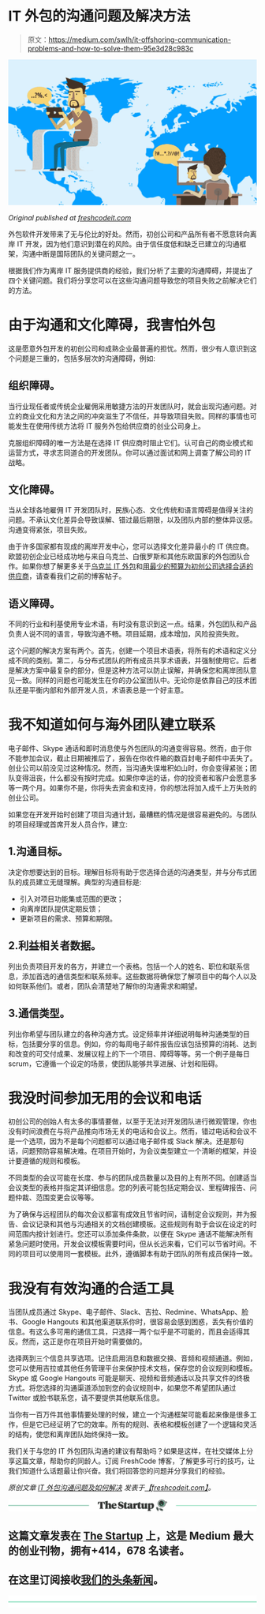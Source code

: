 # IT 外包的沟通问题及解决方法

> 原文：<https://medium.com/swlh/it-offshoring-communication-problems-and-how-to-solve-them-95e3d28c983c>

![](img/5e8e1a4139b350a0a4c54ddeb70a8a74.png)

*Original published at* [*freshcodeit.com*](https://freshcodeit.com)

外包软件开发带来了无与伦比的好处。然而，初创公司和产品所有者不愿意转向离岸 IT 开发，因为他们意识到潜在的风险。由于信任度低和缺乏已建立的沟通框架，沟通中断是国际团队的关键问题之一。

根据我们作为离岸 IT 服务提供商的经验，我们分析了主要的沟通障碍，并提出了四个关键问题。我们将分享您可以在这些沟通问题导致您的项目失败之前解决它们的方法。

# 由于沟通和文化障碍，我害怕外包

这是愿意外包开发的初创公司和成熟企业最普遍的担忧。然而，很少有人意识到这个问题是三重的，包括多层次的沟通障碍，例如:

## 组织障碍。

当行业现任者或传统企业雇佣采用敏捷方法的开发团队时，就会出现沟通问题。对立的商业文化和方法之间的冲突滋生了不信任，并导致项目失败。同样的事情也可能发生在使用传统方法将 IT 服务外包给供应商的创业公司身上。

克服组织障碍的唯一方法是在选择 IT 供应商时阻止它们。认可自己的商业模式和运营方式，寻求志同道合的开发团队。你可以通过面试和网上调查了解公司的 IT 战略。

## 文化障碍。

当从全球各地雇佣 IT 开发团队时，民族心态、文化传统和语言障碍是值得关注的问题。不承认文化差异会导致误解、错过最后期限，以及团队内部的整体异议感。沟通变得紧张，项目失败。

由于许多国家都有现成的离岸开发中心，您可以选择文化差异最小的 IT 供应商。欧盟初创企业已经成功地与来自乌克兰、白俄罗斯和其他东欧国家的外包团队合作。如果你想了解更多关于[乌克兰 IT 外包](https://freshcodeit.com/freshcode-post/it-outsourcing-companies-of-ukraine-overview)和[用最少的预算为初创公司选择合适的供应商](https://freshcodeit.com/freshcode-post/how-and-why-of-choosing-ukrainian-web-developers)，请查看我们之前的博客帖子。

## 语义障碍。

不同的行业和利基使用专业术语，有时没有意识到这一点。结果，外包团队和产品负责人说不同的语言，导致沟通不畅。项目延期，成本增加，风险投资失败。

这个问题的解决方案有两个。首先，创建一个项目术语表，将所有的术语和定义分成不同的类别。第二，与分布式团队的所有成员共享术语表，并强制使用它。后者是解决方案中最复杂的部分，但是这种方法可以防止误解，并确保您和离岸团队意见一致。同样的问题也可能发生在你的办公室团队中。无论你是依靠自己的技术团队还是平衡内部和外部开发人员，术语表总是一个好主意。

# 我不知道如何与海外团队建立联系

电子邮件、Skype 通话和即时消息使与外包团队的沟通变得容易。然而，由于你不能参加会议，截止日期被推后了，报告在你收件箱的数百封电子邮件中丢失了。创业公司以前没见过这种情况。然而，当沟通失误堆积如山时，你会变得紧张；团队变得沮丧，什么都没有按时完成。如果你幸运的话，你的投资者和客户会愿意多等一两个月。如果你不是，你将失去资金和支持，你的想法将加入成千上万失败的创业公司。

如果您在开发开始时创建了项目沟通计划，最糟糕的情况是很容易避免的。与团队的项目经理或首席开发人员合作，建立:

## 1.沟通目标。

决定你想要达到的目标。理解目标将有助于您选择合适的沟通类型，并与分布式团队的成员建立无缝理解。典型的沟通目标是:

*   引入对项目功能集或范围的更改；
*   向离岸团队提供定期反馈；
*   更新项目的需求、预算和期限。

## 2.利益相关者数据。

列出负责项目开发的各方，并建立一个表格。包括一个人的姓名、职位和联系信息，添加首选的通信类型和联系频率。这些数据将确保您了解项目中的每个人以及如何联系他们。或者，团队会清楚地了解你的沟通需求和期望。

## 3.通信类型。

列出你希望与团队建立的各种沟通方式。设定频率并详细说明每种沟通类型的目标，包括要分享的信息。例如，你的每周电子邮件报告应该包括预算的消耗、达到和改变的可交付成果、发展议程上的下一个项目、障碍等等。另一个例子是每日 scrum，它遵循一个设定的场景，使团队能够共享进展、计划和阻碍。

# 我没时间参加无用的会议和电话

初创公司的创始人有太多的事情要做，以至于无法对开发团队进行微观管理，你也没有时间浪费在与将产品推向市场无关的电话和会议上。然而，错过电话和会议不是一个选项，因为不是每个问题都可以通过电子邮件或 Slack 解决。还是那句话，问题预防容易解决难。在项目开始时，为会议类型建立一个清晰的框架，并设计要遵循的规则和模板。

不同类型的会议可能在长度、参与的团队成员数量以及目的上有所不同。创建适当会议类型的表格并指定其详细信息。您的列表可能包括定期会议、里程碑报告、问题仲裁、范围变更会议等等。

为了确保与远程团队的每次会议都富有成效且节省时间，请制定会议规则，并为报告、会议记录和其他与沟通相关的文档创建模板。这些规则有助于会议在设定的时间范围内按计划进行。您还可以添加条件条款，以便在 Skype 通话不能解决所有紧急问题时使用。开发会议模板需要时间，但从长远来看，它们可以节省时间。不同的项目可以使用同一套模板。此外，遵循脚本有助于团队的所有成员保持一致。

# 我没有有效沟通的合适工具

当团队成员通过 Skype、电子邮件、Slack、吉拉、Redmine、WhatsApp、脸书、Google Hangouts 和其他渠道联系你时，很容易会感到困惑，丢失有价值的信息。有这么多可用的通信工具，只选择一两个似乎是不可能的，而且会适得其反。然而，这正是你在项目开始时需要做的。

选择两到三个信息共享选项。记住启用消息和数据交换、音频和视频通道。例如，您可以使用吉拉或其他任务管理平台来保护技术文档，保存您的会议规则和模板。Skype 或 Google Hangouts 可能是聊天、视频和音频通话以及共享文件的终极方式。将您选择的沟通渠道添加到您的会议规则中，如果您不希望团队通过 Twitter 或脸书联系您，请不要提供其他联系信息。

当你有一百万件其他事情要处理的时候，建立一个沟通框架可能看起来像是很多工作，但是它已经证明了它的效率。所有的规则、表格和模板创建了一个逻辑和灵活的结构，使您和离岸团队始终保持一致。

我们关于与您的 IT 外包团队沟通的建议有帮助吗？如果是这样，在社交媒体上分享这篇文章，帮助你的同龄人。订阅 FreshCode 博客，了解更多可行的技巧，让我们知道什么话题最让你兴奋。我们将回答您的问题并分享我们的经验。

*原创文章* [*IT 外包沟通问题及如何解决*](https://freshcodeit.com/freshcode-post/it-offshoring-communication-problems-and-how-to-solve-them) *发表于*[*【freshcodeit.com】*](https://freshcodeit.com)*。*

[![](img/308a8d84fb9b2fab43d66c117fcc4bb4.png)](https://medium.com/swlh)

## 这篇文章发表在 [The Startup](https://medium.com/swlh) 上，这是 Medium 最大的创业刊物，拥有+414，678 名读者。

## 在这里订阅接收[我们的头条新闻](http://growthsupply.com/the-startup-newsletter/)。

[![](img/b0164736ea17a63403e660de5dedf91a.png)](https://medium.com/swlh)